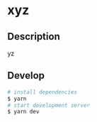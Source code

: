 # xyz

## Description

yz

## Develop

```bash
# install dependencies
$ yarn
# start development server
$ yarn dev
```